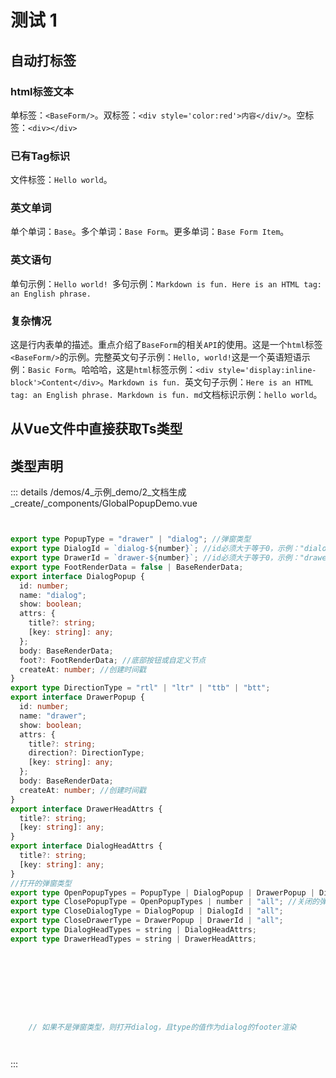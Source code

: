 # 测试 1

## 自动打标签

### html标签文本

单标签：`<BaseForm/>`。双标签：`<div style='color:red'>内容</div/>`。空标签：`<div></div>`

### 已有Tag标识

文件标签：`Hello world`。

### 英文单词

单个单词：`Base`。多个单词：`Base Form`。更多单词：`Base Form Item`。

### 英文语句

单句示例：`Hello world! `多句示例：`Markdown is fun. Here is an HTML tag: an English phrase.`

### 复杂情况

这是行内表单的描述。重点介绍了`BaseForm`的相关`API`的使用。这是一个`html`标签`<BaseForm/>`的示例。完整英文句子示例：`Hello, world!`这是一个英语短语示例：`Basic Form`。哈哈哈，这是`html`标签示例：`<div style='display:inline-block'>Content</div>`。`Markdown is fun. `英文句子示例：`Here is an HTML tag: an English phrase. Markdown is fun. md`文档标识示例：`hello world`。

## 从Vue文件中直接获取Ts类型

## 类型声明
::: details
/demos/4_示例_demo/2_文档生成_create/_components/GlobalPopupDemo.vue


``` ts


export type PopupType = "drawer" | "dialog"; //弹窗类型
export type DialogId = `dialog-${number}`; //id必须大于等于0，示例："dialog-1"
export type DrawerId = `drawer-${number}`; //id必须大于等于0，示例："drawer-1"
export type FootRenderData = false | BaseRenderData;
export interface DialogPopup {
  id: number;
  name: "dialog";
  show: boolean;
  attrs: {
    title?: string;
    [key: string]: any;
  };
  body: BaseRenderData;
  foot?: FootRenderData; //底部按钮或自定义节点
  createAt: number; //创建时间戳
}
export type DirectionType = "rtl" | "ltr" | "ttb" | "btt";
export interface DrawerPopup {
  id: number;
  name: "drawer";
  show: boolean;
  attrs: {
    title?: string;
    direction?: DirectionType;
    [key: string]: any;
  };
  body: BaseRenderData;
  createAt: number; //创建时间戳
}
export interface DrawerHeadAttrs {
  title?: string;
  [key: string]: any;
}
export interface DialogHeadAttrs {
  title?: string;
  [key: string]: any;
}
//打开的弹窗类型
export type OpenPopupTypes = PopupType | DialogPopup | DrawerPopup | DialogId | DrawerId;
export type ClosePopupType = OpenPopupTypes | number | "all"; //关闭的弹窗类型：'all' 关闭所有dialog、drawer；number：关闭顶层的 n 个弹窗
export type CloseDialogType = DialogPopup | DialogId | "all";
export type CloseDrawerType = DrawerPopup | DrawerId | "all";
export type DialogHeadTypes = string | DialogHeadAttrs;
export type DrawerHeadTypes = string | DrawerHeadAttrs;









    // 如果不是弹窗类型，则打开dialog，且type的值作为dialog的footer渲染




```

:::  


